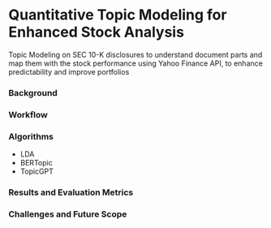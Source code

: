 # Quantitative Topic Modeling for Enhanced Stock Analysis

Topic Modeling on SEC 10-K disclosures to understand document parts and map them with the stock performance using Yahoo Finance API, to enhance predictability and improve portfolios

### Background

### Workflow

### Algorithms

- LDA
- BERTopic
- TopicGPT

### Results and Evaluation Metrics

### Challenges and Future Scope
